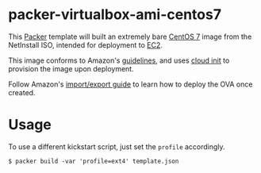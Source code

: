 # packer-virtualbox-ami-centos7

This [Packer](https://packer.io/) template will built an extremely bare [CentOS 7](https://www.centos.org/) image from the NetInstall ISO, intended for deployment to [EC2](https://aws.amazon.com/ec2/).

This image conforms to Amazon's [guidelines](https://docs.aws.amazon.com/AWSEC2/latest/UserGuide/building-shared-amis.html), and uses [cloud init](https://cloudinit.readthedocs.org) to provision the image upon deployment.

Follow Amazon's [import/export guide](https://aws.amazon.com/ec2/vm-import/) to learn how to deploy the OVA once created.

# Usage

To use a different kickstart script, just set the `profile` accordingly.

```
$ packer build -var 'profile=ext4' template.json
```

